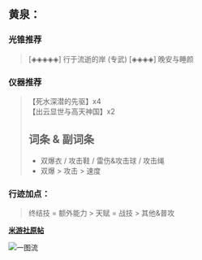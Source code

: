 ## **黄泉：**

### 光锥推荐
> [◈◈◈◈◈] 行于流逝的岸 (专武)
> [◈◈◈◈]     晚安与睡颜

### 仪器推荐
> 【死水深潜的先驱】x4  
> 【出云显世与高天神国】x2
> ## 词条 & 副词条
> - 双爆衣 / 攻击鞋 / 雷伤&攻击球 / 攻击绳
> - 双爆 > 攻击 > 速度

### 行迹加点：
> 终结技 = 额外能力 > 天赋 = 战技 > 其他&普攻

**[米游社原帖](https://www.miyoushe.com/sr/article/50731532)**

![一图流](https://jsd.cdn.zzko.cn/gh/AEDELSTAN/picx-images-hosting@master/Pictures/StarRail/Guide/黄泉.45hg395ss5.png)


